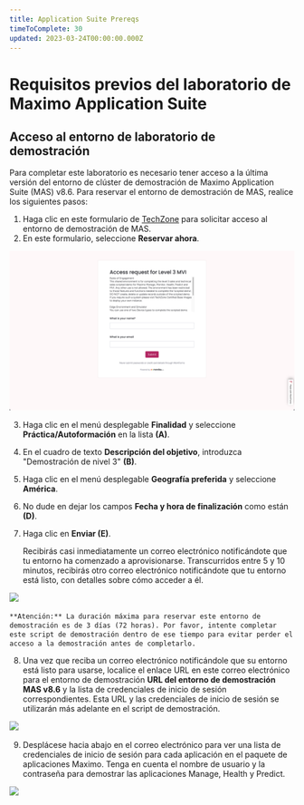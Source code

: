 ```yaml
---
title: Application Suite Prereqs
timeToComplete: 30
updated: 2023-03-24T00:00:00.000Z
---
```

# Requisitos previos del laboratorio de Maximo Application Suite

## Acceso al entorno de laboratorio de demostración

Para completar este laboratorio es necesario tener acceso a la última versión del entorno de clúster de demostración de Maximo Application Suite (MAS) v8.6. Para reservar el entorno de demostración de MAS, realice los siguientes pasos:

1.  Haga clic en este formulario de [TechZone](https://techzone.ibm.com/my/reservations/create/635952829aaefe0019bea350) para solicitar acceso al entorno de demostración de MAS.
2.  En este formulario, seleccione **Reservar ahora**.

![](./images/_access-request.png)

3.  Haga clic en el menú desplegable **Finalidad** y seleccione **Práctica/Autoformación** en la lista **(A)**.

4.  En el cuadro de texto **Descripción del objetivo**, introduzca "Demostración de nivel 3" **(B)**.

5.  Haga clic en el menú desplegable **Geografía preferida** y seleccione **América**.

6.  No dude en dejar los campos **Fecha y hora de finalización** como están **(D)**.

7.  Haga clic en **Enviar (E)**.

    Recibirás casi inmediatamente un correo electrónico notificándote que tu entorno ha comenzado a aprovisionarse. Transcurridos entre 5 y 10 minutos, recibirás otro correo electrónico notificándote que tu entorno está listo, con detalles sobre cómo acceder a él.

![](./images/tz-reservation2.png)

    **Atención:** La duración máxima para reservar este entorno de demostración es de 3 días (72 horas). Por favor, intente completar este script de demostración dentro de ese tiempo para evitar perder el acceso a la demostración antes de completarlo.

8.  Una vez que reciba un correo electrónico notificándole que su entorno está listo para usarse, localice el enlace URL en este correo electrónico para el entorno de demostración **URL del entorno de demostración MAS v8.6** y la lista de credenciales de inicio de sesión correspondientes. Esta URL y las credenciales de inicio de sesión se utilizarán más adelante en el script de demostración.

![](./images/tz-reservation3.png)

9.  Desplácese hacia abajo en el correo electrónico para ver una lista de credenciales de inicio de sesión para cada aplicación en el paquete de aplicaciones Maximo. Tenga en cuenta el nombre de usuario y la contraseña para demostrar las aplicaciones Manage, Health y Predict.

![](./images/tz-reservation4.png)
